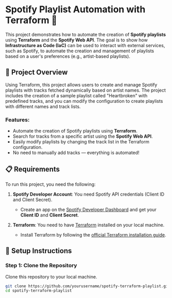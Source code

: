 # Spotify Playlist Automation with Terraform 🎵

This project demonstrates how to automate the creation of **Spotify playlists** using **Terraform** and the **Spotify Web API**. The goal is to show how **Infrastructure as Code (IaC)** can be used to interact with external services, such as Spotify, to automate the creation and management of playlists based on a user's preferences (e.g., artist-based playlists).

## 🚀 Project Overview

Using Terraform, this project allows users to create and manage Spotify playlists with tracks fetched dynamically based on artist names. The project includes the creation of a sample playlist called "Heartbroken" with predefined tracks, and you can modify the configuration to create playlists with different names and track lists.

### Features:
- Automate the creation of Spotify playlists using **Terraform**.
- Search for tracks from a specific artist using the **Spotify Web API**.
- Easily modify playlists by changing the track list in the Terraform configuration.
- No need to manually add tracks — everything is automated!

## 📋 Requirements

To run this project, you need the following:

1. **Spotify Developer Account**: You need Spotify API credentials (Client ID and Client Secret).
   - Create an app on the [Spotify Developer Dashboard](https://developer.spotify.com/dashboard/applications) and get your **Client ID** and **Client Secret**.

2. **Terraform**: You need to have [Terraform](https://www.terraform.io/) installed on your local machine.
   
   - Install Terraform by following the [official Terraform installation guide](https://learn.hashicorp.com/tutorials/terraform/install-cli).

## 🔧 Setup Instructions

### Step 1: Clone the Repository
Clone this repository to your local machine.

```bash
git clone https://github.com/yourusername/spotify-terraform-playlist.git
cd spotify-terraform-playlist
